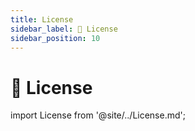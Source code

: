 ```yaml
---
title: License
sidebar_label: 📜 License
sidebar_position: 10
---
```


# 📜 License

import License from '@site/../License.md';

<License />
